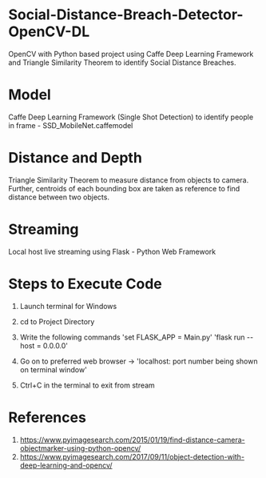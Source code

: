 # Social-Distance-Breach-Detector-OpenCV-DL
OpenCV with Python based project using Caffe Deep Learning Framework 
and Triangle Similarity Theorem to identify Social Distance Breaches.

# Model
Caffe Deep Learning Framework (Single Shot Detection) to identify people in frame - SSD_MobileNet.caffemodel

# Distance and Depth
Triangle Similarity Theorem to measure distance from objects to camera. Further, centroids of each bounding box are taken as reference
to find distance between two objects.

# Streaming
Local host live streaming using Flask - Python Web Framework

# Steps to Execute Code

1. Launch terminal for Windows 

2. cd to Project Directory 

3. Write the following commands 
  'set FLASK_APP = Main.py'
  'flask run --host = 0.0.0.0'

4. Go on to preferred web browser -> 'localhost: port number being shown on terminal window'

5. Ctrl+C in the terminal to exit from stream

# References

1. https://www.pyimagesearch.com/2015/01/19/find-distance-camera-objectmarker-using-python-opencv/
2. https://www.pyimagesearch.com/2017/09/11/object-detection-with-deep-learning-and-opencv/
